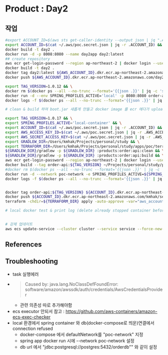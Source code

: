 # Product : Day2
## 작업
```bash
#export ACCOUNT_ID=$(aws sts get-caller-identity --output json | jq ".Account" | tr -d '"')
export ACCOUNT_ID=$(cat ~/.aws/poc.secret.json | jq -r .ACCOUNT_ID) && \
docker build -t day2 .
docker run -d -p 8008:8080 --name day2app day2:latest
## create repository
aws ecr get-login-password --region ap-northeast-2 | docker login --username AWS --password-stdin ${AWS_ACCOUNT_ID}.dkr.ecr.ap-northeast-2.amazonaws.com
docker build -t day2 .
docker tag day2:latest ${AWS_ACCOUNT_ID}.dkr.ecr.ap-northeast-2.amazonaws.com/day2:latest
docker push ${AWS_ACCOUNT_ID}.dkr.ecr.ap-northeast-2.amazonaws.com/day2:latest
```
```bash
export TAG_VERSION=1.0.12 && \
docker rm $(docker ps --all --no-trunc --format='{{json .}}' | jq -c 'select( .Image == "order-api:'${TAG_VERSION}'")' | jq -r .ID)
docker run -d --env SPRING_PROFILES_ACTIVE='local' -p 8080:8080 order-api:${TAG_VERSION} && \
docker logs -f $(docker ps --all --no-trunc --format='{{json .}}' | jq -c 'select( .Image == "order-api:'${TAG_VERSION}'")' | jq -r .ID)

# clean & build 하여 boot.jar 새롭게 만들고 docker image 를 ecr 에다가 upload, 그리고 terraform apply & deploy

export TAG_VERSION=1.0.17 && \
export SPRING_PROFILES_ACTIVE='local-container' && \
export ACCOUNT_ID=$(cat ~/.aws/poc.secret.json | jq -r .ACCOUNT_ID) && \
export AWS_ACCESS_KEY_ID=$(cat ~/.aws/poc.secret.json | jq -r .AWS_ACCESS_KEY_ID) && \
export AWS_SECRET_ACCESS_KEY=$(cat ~/.aws/poc.secret.json | jq -r .AWS_SECRET_ACCESS_KEY) && \
export GRADLEW_DIR=/Users/kmhak/Projects/personal/study && \
export TERRAFORM_DIR=/Users/kmhak/Projects/personal/study/apps/poc/terraform/case-basic-from-vpc && \
${GRADLEW_DIR}/gradlew -p ${GRADLEW_DIR} :products:order:api:clean && \
${GRADLEW_DIR}/gradlew -p ${GRADLEW_DIR} :products:order:api:build && \
aws ecr get-login-password --region ap-northeast-2 | docker login --username AWS --password-stdin ${ACCOUNT_ID}.dkr.ecr.ap-northeast-2.amazonaws.com && \
docker build --tag order-api:${TAG_VERSION} ~/Projects/personal/study/products/order/api && \
#docker rm $(docker ps --all --no-trunc --format='{{json .}}' | jq -c 'select( .Image == "order-api:'${TAG_VERSION}'")' | jq -r .ID) && \
docker run -d --network poc-network -e SPRING_PROFILES_ACTIVE=${SPRING_PROFILES_ACTIVE} -e AWS_ACCESS_KEY_ID=${AWS_ACCESS_KEY_ID} -e AWS_SECRET_ACCESS_KEY=${AWS_SECRET_ACCESS_KEY} -p 8080:8080 order-api:${TAG_VERSION} && \
docker logs -f $(docker ps --all --no-trunc --format='{{json .}}' | jq -c 'select( .Image == "order-api:'${TAG_VERSION}'")' | jq -r .ID)


docker tag order-api:${TAG_VERSION} ${ACCOUNT_ID}.dkr.ecr.ap-northeast-2.amazonaws.com/kmhak/service_local:${TAG_VERSION} && \
docker push ${ACCOUNT_ID}.dkr.ecr.ap-northeast-2.amazonaws.com/kmhak/service_local:${TAG_VERSION} && \
terraform -chdir=${TERRAFORM_DIR} apply -auto-approve -var="aws_account_id=${ACCOUNT_ID}" -var="ecs_task_image_tag=${TAG_VERSION}"

# local docker test & print log (delete already stopped container before start)
 

# 강제 업데이트
aws ecs update-service --cluster cluster --service service --force-new-deployment
```

## References

## Troubleshooting
- task 실행에러
- > Caused by: java.lang.NoClassDefFoundError: software/amazon/awssdk/auth/credentials/AwsCredentialsProvider
  - 관련 의존성 따로 추가해야함 
- ecs executor 안되서 참고 : https://github.com/aws-containers/amazon-ecs-exec-checker
- local 환경에서 spring container 와 db(docker-compose로 띄운)연결에서 connection refused
  - docker-compose 에서 defaultNetwork를 "poc-network" 지정
  - spring app docker run 시에 --network poc-network 설정
  - db url 에서 "jdbc:postgresql://postgres:5432/orderdb"" 와 같이 설정
